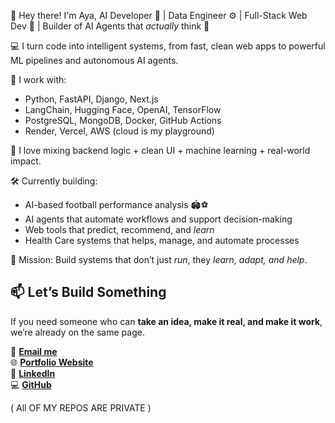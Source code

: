 👋 Hey there! I'm Aya, AI Developer 🧠 | Data Engineer ⚙️ | Full-Stack Web Dev 🧩 | Builder of AI Agents that *actually* think 🤖

💻 I turn code into intelligent systems, from fast, clean web apps to powerful ML pipelines and autonomous AI agents.

🚀 I work with:
- Python, FastAPI, Django, Next.js
- LangChain, Hugging Face, OpenAI, TensorFlow
- PostgreSQL, MongoDB, Docker, GitHub Actions
- Render, Vercel, AWS (cloud is my playground)

🧪 I love mixing backend logic + clean UI + machine learning + real-world impact.

🛠️ Currently building: 
- AI-based football performance analysis 🏟️⚽  
- AI agents that automate workflows and support decision-making  
- Web tools that predict, recommend, and *learn*
- Health Care systems that helps, manage, and automate processes

🎯 Mission: Build systems that don’t just *run*, they *learn, adapt, and help*.

## 📫 Let’s Build Something
If you need someone who can **take an idea, make it real, and make it work**, we’re already on the same page.  

💌 **[Email me](mailto:ayamerouani0x61@gmail.com)**  
🌐 **[Portfolio Website](https://ayamerouani.onrender.com)**  
💼 **[LinkedIn](https://linkedin.com/in/aya-merouani/)**  
💻 **[GitHub](https://github.com/ayamerouani0x61)**

( All OF MY REPOS ARE PRIVATE )

